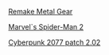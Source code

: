 [Remake Metal Gear](https://youtu.be/ij7eCfLxYrU)

[Marvel`s Spider-Man 2](https://youtu.be/vxGHlsp1XTU)

[Cyberpunk 2077 patch 2.02](https://www.cyberpunk.net/ru/news/49393/patch-2-02)
